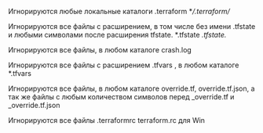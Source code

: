 
Игнорируются любые локальные каталоги .terraform
**/.terraform/*

Игнорируются все файлы с расширением, в том числе без имени .tfstate и любыми символами после расширения tfstate. 
*.tfstate
*.tfstate.*

Игнорируются все файлы, в любом каталоге
crash.log

Игнорируются все файлы c расширением .tfvars , в любом каталоге 
*.tfvars

Игнорируются все файлы, в любом каталоге  override.tf, override.tf.json,
а так же файлы с любым количеством символов перед _override.tf и _override.tf.json

Игнорируются все файлы
.terraformrc
terraform.rc для Win


